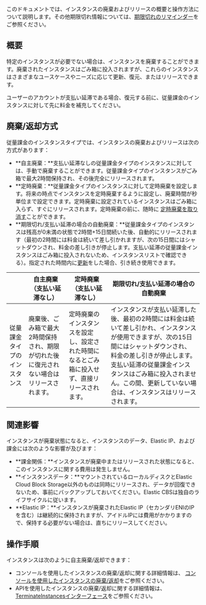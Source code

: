 このドキュメントでは、インスタンスの廃棄およびリリースの概要と操作方法について説明します。その他期限切れ情報については、[期限切れのリマインダー](https://intl.cloud.tencent.com/document/product/213/2181)をご参照ください。

## 概要

特定のインスタンスが必要でない場合は、インスタンスを廃棄することができます。廃棄されたインスタンスはごみ箱に投入されますが、これらのインスタンスはさまざまなユースケースやニーズに応じて更新、復元、またはリリースできます。


<dx-alert infotype="notice" title="">
ユーザーのアカウントが支払い延滞である場合、復元する前に、従量課金のインスタンスに対して先に料金を補充してください。
</dx-alert>



## 廃棄/返却方式
従量課金のインスタンスタイプでは、インスタンスの廃棄およびリリースは次の方式があります：
 - **自主廃棄：**支払い延滞なしの従量課金タイプのインスタンスに対しては、手動で廃棄することができます。従量課金タイプのインスタンスがごみ箱で最大2時間保持され、その後完全にリリースされます。
 - **定時廃棄：**従量課金タイプのインスタンスに対して定時廃棄を設定します。将来の時点でインスタンスを定時廃棄するように設定し、廃棄時間が秒単位まで設定できます。定時廃棄に設定されているインスタンスはごみ箱に入らず、すぐにリリースされます。定時廃棄の前に、随時に [定時廃棄を取り消す](https://intl.cloud.tencent.com/document/product/213/46012?has_map=1#.E6.92.A4.E9.94.80.E5.AE.9A.E6.97.B6.E9.94.80.E6.AF.81)ことができます。
 - **期限切れ/支払い延滞の場合の自動廃棄：**従量課金タイプのインスタンスは残高が0未満の状態で2時間+15日間続いた後、自動的にリリースされます（最初の2時間には料金は続いて差し引かれますが、次の15日間にはシャットダウンされ、料金の差し引きが停止します。支払い延滞の従量課金インスタンスはごみ箱に投入されないため、インスタンスリストで確認できる）。指定された時間内に[更新](/doc/product/213/6143)をした場合、引き続き使用できます。

|  | 自主廃棄（支払い延滞なし） |定時廃棄（支払い延滞なし） | 期限切れ/支払い延滞の場合の自動廃棄 |
|---------|---------|---------|---------|
| 従量課金タイプのインスタンス | 廃棄後、ごみ箱で最大2時間保持され、期限が切れた後に復元されない場合はリリースされます。 | 定時廃棄のインスタンスを設定し、設定された時間になるとごみ箱に投入せず、直接リリースされます。 |インスタンスが支払い延滞した後、最初の2時間には料金は続いて差し引かれ、インスタンスが使用できますが、次の15日間にはシャットダウンされ、料金の差し引きが停止します。支払い延滞の従量課金インスタンスはごみ箱に投入されません。この間、更新していない場合は、インスタンスはリリースされます。|


##  関連影響
インスタンスが廃棄状態になると、インスタンスのデータ、Elastic IP、および課金には次のような影響が及びます：
- **課金関係：**インスタンスが廃棄中またはリリースされた状態になると、このインスタンスに関する費用は発生しません。
- **インスタンスデータ：**マウントされているローカルディスクとElastic Cloud Block Storage以外のものは同時にリリースされ、データが回復できないため、事前にバックアップしておいてください。Elastic CBSは独自のライフサイクルに従います。
- **Elastic IP：**インスタンスが廃棄されたElastic IP（セカンダリENIのIPを含む）は継続的に保持されますが、アイドルIPには費用がかかりますので、保持する必要がない場合は、直ちにリリースしてください。

## 操作手順
インスタンスは次のように自主廃棄/返却できます：
- コンソールを使用したインスタンスの廃棄/返却に関する詳細情報は、 [コンソールを使用したインスタンスの廃棄/返却](https://intl.cloud.tencent.com/document/product/213/46012)をご参照ください。
- APIを使用したインスタンスの廃棄/返却に関する詳細情報は、 [TerminateInstancesインターフェース](https://intl.cloud.tencent.com/document/product/213/33234)をご参照ください。

